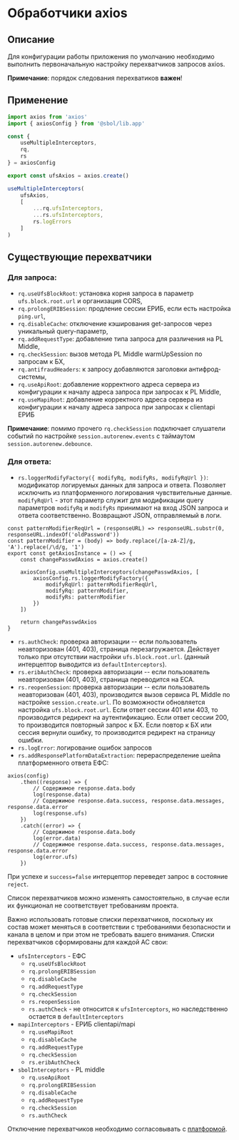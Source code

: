 # Обработчики axios

## Описание

Для конфигурации работы приложения по умолчанию необходимо
выполнить первоначальную настройку перехватчиков запросов
axios.

__Примечание__: порядок следования перехватиков __важен__!

## Применение

```js
import axios from 'axios'
import { axiosConfig } from '@sbol/lib.app'

const {
    useMultipleInterceptors,
    rq,
    rs
} = axiosConfig

export const ufsAxios = axios.create()

useMultipleInterceptors(
    ufsAxios,
    [
        ...rq.ufsInterceptors,
        ...rs.ufsInterceptors,
        rs.logErrors
    ]
)
```

## Существующие перехватчики

### Для запроса:

- `rq.useUfsBlockRoot`: установка корня запроса
в параметр `ufs.block.root.url` и организация CORS,
- `rq.prolongERIBSession`: продление сессии ЕРИБ, если есть настройка `ping.url`,
- `rq.disableCache`: отключение кэширования get-запросов через уникальный query-параметр,
- `rq.addRequestType`: добавление типа запроса для различения на PL Middle,
- `rq.checkSession`: вызов метода PL Middle warmUpSession по запросам к БХ,
- `rq.antifraudHeaders`: к запросу добавляются заголовки
антифрод-системы,
- `rq.useApiRoot`: добавление корректного адреса сервера из конфигурации
к началу адреса запроса при запросах к PL Middle,
- `rq.useMapiRoot`: добавление корректного адреса сервера из конфигурации
к началу адреса запроса при запросах к clientapi ЕРИБ

__Примечание__: помимо прочего `rq.checkSession` подключает
слушатели событий по настройке `session.autorenew.events` с таймаутом
`session.autorenew.debounce`.

### Для ответа:

- `rs.loggerModifyFactory({ modifyRq, modifyRs, modifyRqUrl })`: модификатор
логируемых данных для запроса и ответа. Позволяет исключить
из платформенного логирования чувствительные данные.
`modifyRqUrl` - этот параметр служит для модификации query параметров
`modifyRq` и `modifyRs`  принимают на вход JSON запроса и ответа
соответственно. Возвращают JSON, отправляемый в логи.
```
const patternModifierReqUrl = (responseURL) => responseURL.substr(0, responseURL.indexOf('oldPassword'))
const patternModifier = (body) => body.replace(/[a-zA-Z]/g, 'A').replace(/\d/g, '1')
export const getAxiosInstance = () => {
    const changePasswdAxios = axios.create()

    axiosConfig.useMultipleInterceptors(changePasswdAxios, [
        axiosConfig.rs.loggerModifyFactory({
            modifyRqUrl: patternModifierReqUrl,
            modifyRq: patternModifier,
            modifyRs: patternModifier
        })
    ])

    return changePasswdAxios
}
```
- `rs.authCheck`: проверка авторизации -- если пользователь
неавторизован (401, 403), страница перезагружается.
Действует только при отсутствии настройки `ufs.block.root.url`.
(данный интерцептор выводится из `defaultInterceptors`).
- `rs.eribAuthCheck`: проверка авторизации -- если пользователь
неавторизован (401, 403), страница переводится на ЕСА.
- `rs.reopenSession`: проверка авторизации -- если пользователь
неавторизован (401, 403), производится вызов сервиса PL Middle
по настройке `session.create.url`. По возможности обновляется
настройка `ufs.block.root.url`.
Если ответ сессии 401 или 403, то производится редирект на аутентификацию.
Если ответ сессии 200, то производится повторный запрос к БХ.
Если повтор к БХ или сессия вернули ошибку, то производится редирект на страницу ошибки.
- `rs.logError`: логирование ошибок запросов
- `rs.addResponsePlatformDataExtraction`: перераспределение шейпа
платформенного ответа ЕФС:
```
axios(config)
    .then((response) => {
        // Содержимое response.data.body
        log(response.data)
        // Содержимое response.data.success, response.data.messages, response.data.error
        log(response.ufs)
    })
    .catch((error) => {
        // Содержимое response.data.body
        log(error.data)
        // Содержимое response.data.success, response.data.messages, response.data.error
        log(error.ufs)
    })
```
При успехе и `success=false` интерцептор переведет запрос в состояние `reject`.

Список перехватчиков можно изменять самостоятельно, в случае
если их функционал не соответствует требованиям проекта.

Важно использовать готовые списки перехватчиков,
поскольку их состав может меняться в соответствии
с требованиями безопасности и канала в целом и при этом не требовать
вашего внимания. Списки перехватчиков сформированы для каждой АС свои:
* `ufsInterceptors` - ЕФС
    * `rq.useUfsBlockRoot`
    * `rq.prolongERIBSession`
    * `rq.disableCache`
    * `rq.addRequestType`
    * `rq.checkSession`
    * `rs.reopenSession`
    * `rs.authCheck` - не относится к `ufsInterceptors`,
    но наследственно остается в `defaultInterceptors`
* `mapiInterceptors` - ЕРИБ clientapi/mapi
    * `rq.useMapiRoot`
    * `rq.disableCache`
    * `rq.addRequestType`
    * `rq.checkSession`
    * `rs.eribAuthCheck`
* `sbolInterceptors` - PL middle
    * `rq.useApiRoot`
    * `rq.prolongERIBSession`
    * `rq.disableCache`
    * `rq.addRequestType`
    * `rq.checkSession`
    * `rs.authCheck`

Отключение перехватчиков необходимо согласовывать с
[платформой](
mailto:Kuznetsov.D.Mikhaylo@sberbank.ru,Tupitskiy.I.Ni@sberbank.ru?subject=[lib.app]%20Отключение%20axios-перехватчика
).
